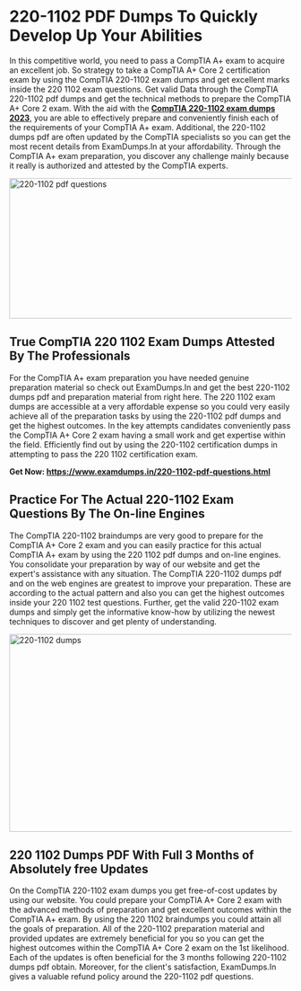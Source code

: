 <h1><strong>220-1102 PDF Dumps To Quickly Develop Up Your Abilities</strong></h1>
<p>In this competitive world, you need to pass a CompTIA A+ exam to acquire an excellent job. So strategy to take a CompTIA A+ Core 2 certification exam by using the CompTIA 220-1102 exam dumps and get excellent marks inside the 220 1102 exam questions. Get valid Data through the CompTIA 220-1102 pdf dumps and get the technical methods to prepare the CompTIA A+ Core 2 exam. With the aid with the <strong><a href="https://www.examdumps.in/220-1102-pdf-questions.html">CompTIA 220-1102 exam dumps 2023</a></strong>, you are able to effectively prepare and conveniently finish each of the requirements of your CompTIA A+ exam. Additional, the 220-1102 dumps pdf are often updated by the CompTIA specialists so you can get the most recent details from ExamDumps.In at your affordability. Through the CompTIA A+ exam preparation, you discover any challenge mainly because it really is authorized and attested by the CompTIA experts.</p>
<p><img src="https://i.ibb.co/zxJwW90/Copy-of-Online-Classes-Twitter-header-post-Made-with-Poster-My-Wall-1.png" alt="220-1102 pdf questions" width="750" height="250" /></p>
<h2><strong>True CompTIA 220 1102 Exam Dumps Attested By The Professionals</strong></h2>
<p>For the CompTIA A+ exam preparation you have needed genuine preparation material so check out ExamDumps.In and get the best 220-1102 dumps pdf and preparation material from right here. The 220 1102 exam dumps are accessible at a very affordable expense so you could very easily achieve all of the preparation tasks by using the 220-1102 pdf dumps and get the highest outcomes. In the key attempts candidates conveniently pass the CompTIA A+ Core 2 exam having a small work and get expertise within the field. Efficiently find out by using the 220-1102 certification dumps in attempting to pass the 220 1102 certification exam.</p>
<p><strong>Get Now:&nbsp;<a href="https://www.examdumps.in/220-1102-pdf-questions.html">https://www.examdumps.in/220-1102-pdf-questions.html</a></strong></p>
<h2><strong>Practice For The Actual 220-1102 Exam Questions By The On-line Engines</strong></h2>
<p>The CompTIA 220-1102 braindumps are very good to prepare for the CompTIA A+ Core 2 exam and you can easily practice for this actual CompTIA A+ exam by using the 220 1102 pdf dumps and on-line engines. You consolidate your preparation by way of our website and get the expert's assistance with any situation. The CompTIA 220-1102 dumps pdf and on the web engines are greatest to improve your preparation. These are according to the actual pattern and also you can get the highest outcomes inside your 220 1102 test questions. Further, get the valid 220-1102 exam dumps and simply get the informative know-how by utilizing the newest techniques to discover and get plenty of understanding.</p>
<p><a href="https://www.examdumps.in/220-1102-pdf-questions.html"><img src="https://i.ibb.co/QkNtdwY/Copy-of-Zoom-Online-Classes-Facebook-Share-Po-Made-with-Poster-My-Wall-1.jpg" alt="220-1102 dumps" width="670" height="352" /></a></p>
<h2><strong>220 1102 Dumps PDF With Full 3 Months of Absolutely free Updates</strong></h2>
<p>On the CompTIA 220-1102 exam dumps you get free-of-cost updates by using our website. You could prepare your CompTIA A+ Core 2 exam with the advanced methods of preparation and get excellent outcomes within the CompTIA A+ exam. By using the 220 1102 braindumps you could attain all the goals of preparation. All of the 220-1102 preparation material and provided updates are extremely beneficial for you so you can get the highest outcomes within the CompTIA A+ Core 2 exam on the 1st likelihood. Each of the updates is often beneficial for the 3 months following 220-1102 dumps pdf obtain. Moreover, for the client's satisfaction, ExamDumps.In gives a valuable refund policy around the 220-1102 pdf questions.</p>
